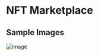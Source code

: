 # NFT Marketplace

## Sample Images
![image](https://github.com/Thinker-08/nft_marketplace/assets/92500568/d9d6d3fb-a9f8-414b-b302-399bb134b962)
